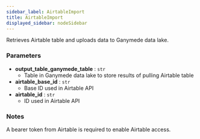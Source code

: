 ```yaml
---
sidebar_label: AirtableImport
title: AirtableImport
displayed_sidebar: nodeSidebar
---
```


Retrieves Airtable table and uploads data to Ganymede data lake.


### Parameters
- **output_table_ganymede_table** : `str`
  - Table in Ganymede data lake to store results of pulling Airtable table
- **airtable_base_id** : `str`
  - Base ID used in Airtable API
- **airtable_id** : `str`
  - ID used in Airtable API


### Notes
A bearer token from Airtable is required to enable Airtable access.